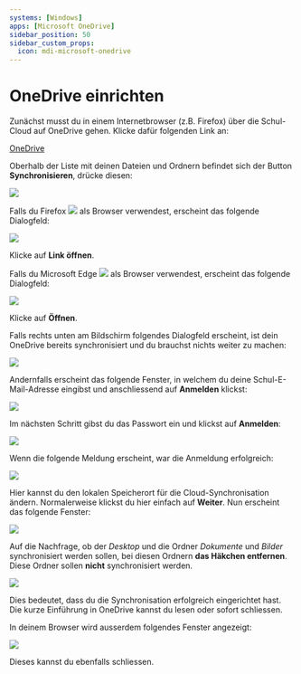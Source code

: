 ```yaml
---
systems: [Windows]
apps: [Microsoft OneDrive]
sidebar_position: 50
sidebar_custom_props:
  icon: mdi-microsoft-onedrive
---
```


# OneDrive einrichten




Zunächst musst du in einem Internetbrowser (z.B. Firefox) über die Schul-Cloud auf OneDrive gehen. Klicke dafür folgenden Link an:

[OneDrive][1]

Oberhalb der Liste mit deinen Dateien und Ordnern befindet sich der Button __Synchronisieren__, drücke diesen:

![](./onedrive-8.png)


Falls du Firefox ![](./firefox-logo_small.png) als Browser verwendest, erscheint das folgende Dialogfeld:

![](./onedrive-9.png)

Klicke auf __Link öffnen__.


Falls du Microsoft Edge ![](./edge-logo_small.png) als Browser verwendest, erscheint das folgende Dialogfeld:

![](./onedrive-12.png)

Klicke auf __Öffnen__.


Falls rechts unten am Bildschirm folgendes Dialogfeld erscheint, ist dein OneDrive bereits synchronisiert und du brauchst nichts weiter zu machen:

![](./onedrive-11.png)

Andernfalls erscheint das folgende Fenster, in welchem du deine Schul-E-Mail-Adresse eingibst und anschliessend auf __Anmelden__ klickst:

![](./onedrive-2.png)

Im nächsten Schritt gibst du das Passwort ein und klickst auf __Anmelden__:

![](./onedrive-3.png)

Wenn die folgende Meldung erscheint, war die Anmeldung erfolgreich:

![](./onedrive-4.png)

Hier kannst du den lokalen Speicherort für die Cloud-Synchronisation ändern. Normalerweise klickst du hier einfach auf __Weiter__. Nun erscheint das folgende Fenster:

![](./onedrive-5.png)

Auf die Nachfrage, ob der _Desktop_ und die Ordner _Dokumente_ und _Bilder_ synchronisiert werden sollen, bei diesen Ordnern **das Häkchen entfernen**. Diese Ordner sollen **nicht** synchronisiert werden. 

![](./onedrive-nichtsync.png)

Dies bedeutet, dass du die Synchronisation erfolgreich eingerichtet hast. Die kurze Einführung in OneDrive kannst du lesen oder sofort schliessen.

In deinem Browser wird ausserdem folgendes Fenster angezeigt:

![](./onedrive-10.png)

Dieses kannst du ebenfalls schliessen.


[1]: https://gymkirchenfeld-my.sharepoint.com/
